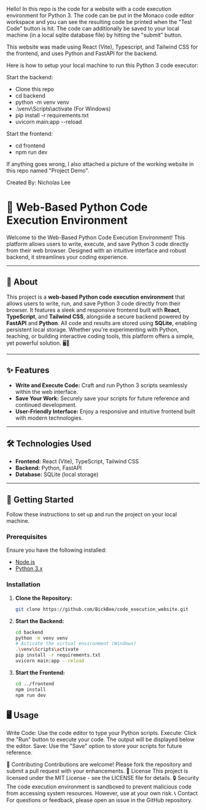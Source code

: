 Hello! In this repo is the code for a website with a code execution environment for Python 3. The code can be put in the Monaco code editor workspace and you can see the resulting code be printed when the "Test Code" button is hit. The code can additionally be saved to your local machine (in a local sqlite database file) by hitting the "submit" button.

This website was made using React (Vite), Typescript, and Tailwind CSS for the frontend, and uses Python and FastAPI for the backend.

Here is how to setup your local machine to run this Python 3 code executor:

Start the backend:
- Clone this repo
- cd backend
- python -m venv venv
- .\venv\Scripts\activate (For Windows)
- pip install -r requirements.txt
- uvicorn main:app --reload

Start the frontend:
- cd frontend
- npm run dev

If anything goes wrong, I also attached a picture of the working website in this repo named "Project Demo".

Created By: Nicholas Lee

# 🐍 Web-Based Python Code Execution Environment

Welcome to the Web-Based Python Code Execution Environment! This platform allows users to write, execute, and save Python 3 code directly from their web browser. Designed with an intuitive interface and robust backend, it streamlines your coding experience.

---

## 📘 About

This project is a **web-based Python code execution environment** that allows users to write, run, and save Python 3 code directly from their browser. It features a sleek and responsive frontend built with **React**, **TypeScript**, and **Tailwind CSS**, alongside a secure backend powered by **FastAPI** and **Python**. All code and results are stored using **SQLite**, enabling persistent local storage. Whether you're experimenting with Python, teaching, or building interactive coding tools, this platform offers a simple, yet powerful solution. 🖥️🐍

---

## ✨ Features

- **Write and Execute Code:** Craft and run Python 3 scripts seamlessly within the web interface.
- **Save Your Work:** Securely save your scripts for future reference and continued development.
- **User-Friendly Interface:** Enjoy a responsive and intuitive frontend built with modern technologies.

---

## 🛠️ Technologies Used

- **Frontend:** React (Vite), TypeScript, Tailwind CSS
- **Backend:** Python, FastAPI
- **Database:** SQLite (local storage)

---

## 🚀 Getting Started

Follow these instructions to set up and run the project on your local machine.

### Prerequisites

Ensure you have the following installed:

- [Node.js](https://nodejs.org/)
- [Python 3.x](https://www.python.org/downloads/)

### Installation

1. **Clone the Repository:**
   ```bash
   git clone https://github.com/BickBee/code_execution_website.git

2. **Start the Backend:**
   ```bash
   cd backend
   python -m venv venv
   # Activate the virtual environment (Windows)
   .\venv\Scripts\activate
   pip install -r requirements.txt
   uvicorn main:app --reload

3. **Start the Frontend:**
   ```bash
   cd ../frontend
   npm install
   npm run dev

## 🖥️ Usage

Write Code: Use the code editor to type your Python scripts.
Execute: Click the "Run" button to execute your code. The output will be displayed below the editor.
Save: Use the "Save" option to store your scripts for future reference.

🤝 Contributing
Contributions are welcome! Please fork the repository and submit a pull request with your enhancements.
📝 License
This project is licensed under the MIT License - see the LICENSE file for details.
🔒 Security
The code execution environment is sandboxed to prevent malicious code from accessing system resources. However, use at your own risk.
📞 Contact
For questions or feedback, please open an issue in the GitHub repository.
